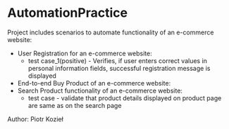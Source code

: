 # AutomationPractice
Project includes scenarios to automate functionality of an e-commerce website:
* User Registration for an e-commerce website:
     * test case_1(positive) - Verifies, if user enters correct values in personal information fields, successful registration
  message is displayed
* End-to-end Buy Product of an e-commerce website:
* Search Product functionality of an e-commerce website:  
    * test case - validate that product details displayed on product page are same as on the search page



Author: Piotr Kozieł

